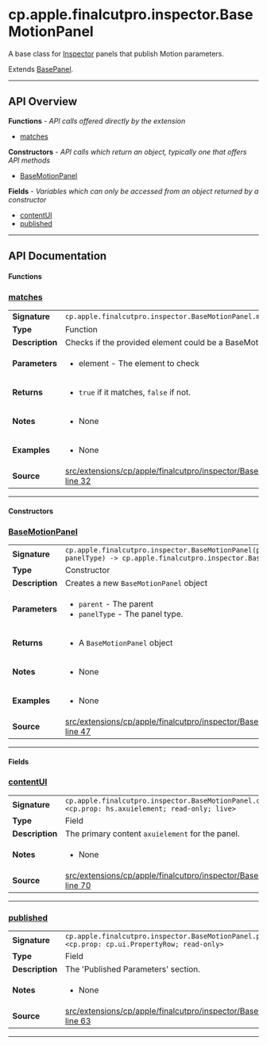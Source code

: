 # cp.apple.finalcutpro.inspector.BaseMotionPanel

A base class for [Inspector](cp.apple.finalcutpro.inspector.Inspector.md) panels
that publish Motion parameters.

Extends [BasePanel](cp.apple.finalcutpro.inspector.BasePanel.md).

---

## API Overview
**Functions** - _API calls offered directly by the extension_
 * [matches](#matches)

**Constructors** - _API calls which return an object, typically one that offers API methods_
 * [BaseMotionPanel](#basemotionpanel)

**Fields** - _Variables which can only be accessed from an object returned by a constructor_
 * [contentUI](#contentui)
 * [published](#published)


---

## API Documentation

#### Functions


### [matches](#matches)

|                                             |                                                                                     |
| --------------------------------------------|-------------------------------------------------------------------------------------|
| **Signature**                               | `cp.apple.finalcutpro.inspector.BaseMotionPanel.matches(element)`                                                                    |
| **Type**                                    | Function                                                                     |
| **Description**                             | Checks if the provided element could be a BaseMotionPanel.                                                                     |
| **Parameters**                              | <ul><li>element   - The element to check</li></ul> |
| **Returns**                                 | <ul><li>`true` if it matches, `false` if not.</li></ul>          |
| **Notes**                                   | <ul><li>None</li></ul> |
| **Examples**                                | <ul><li>None</li></ul> |
| **Source**                                  | [src/extensions/cp/apple/finalcutpro/inspector/BaseMotionPanel.lua line 32](https://github.com/CommandPost/CommandPost/blob/develop/src/extensions/cp/apple/finalcutpro/inspector/BaseMotionPanel.lua#L32) |

---

#### Constructors


### [BaseMotionPanel](#basemotionpanel)

|                                             |                                                                                     |
| --------------------------------------------|-------------------------------------------------------------------------------------|
| **Signature**                               | `cp.apple.finalcutpro.inspector.BaseMotionPanel(parent, panelType) -> cp.apple.finalcutpro.inspector.BaseMotionPanel`                                                                    |
| **Type**                                    | Constructor                                                                     |
| **Description**                             | Creates a new `BaseMotionPanel` object                                                                     |
| **Parameters**                              | <ul><li>`parent`		- The parent</li><li>`panelType`  - The panel type.</li></ul> |
| **Returns**                                 | <ul><li>A `BaseMotionPanel` object</li></ul>          |
| **Notes**                                   | <ul><li>None</li></ul> |
| **Examples**                                | <ul><li>None</li></ul> |
| **Source**                                  | [src/extensions/cp/apple/finalcutpro/inspector/BaseMotionPanel.lua line 47](https://github.com/CommandPost/CommandPost/blob/develop/src/extensions/cp/apple/finalcutpro/inspector/BaseMotionPanel.lua#L47) |

---

#### Fields


### [contentUI](#contentui)

|                                             |                                                                                     |
| --------------------------------------------|-------------------------------------------------------------------------------------|
| **Signature**                               | `cp.apple.finalcutpro.inspector.BaseMotionPanel.contentUI <cp.prop: hs.axuielement; read-only; live>`                                                                    |
| **Type**                                    | Field                                                                     |
| **Description**                             | The primary content `axuielement` for the panel.                                                                     |
| **Notes**                                   | <ul><li>None</li></ul> |
| **Source**                                  | [src/extensions/cp/apple/finalcutpro/inspector/BaseMotionPanel.lua line 70](https://github.com/CommandPost/CommandPost/blob/develop/src/extensions/cp/apple/finalcutpro/inspector/BaseMotionPanel.lua#L70) |

---


### [published](#published)

|                                             |                                                                                     |
| --------------------------------------------|-------------------------------------------------------------------------------------|
| **Signature**                               | `cp.apple.finalcutpro.inspector.BaseMotionPanel.published <cp.prop: cp.ui.PropertyRow; read-only>`                                                                    |
| **Type**                                    | Field                                                                     |
| **Description**                             | The 'Published Parameters' section.                                                                     |
| **Notes**                                   | <ul><li>None</li></ul> |
| **Source**                                  | [src/extensions/cp/apple/finalcutpro/inspector/BaseMotionPanel.lua line 63](https://github.com/CommandPost/CommandPost/blob/develop/src/extensions/cp/apple/finalcutpro/inspector/BaseMotionPanel.lua#L63) |

---

